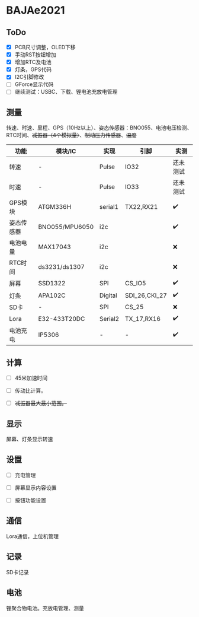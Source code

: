 # BAJAe2021

## ToDo

- [x] PCB尺寸调整，OLED下移
- [x] 手动RST按钮增加
- [x] 增加RTC及电池
- [x] 灯条，GPS代码
- [x] I2C引脚修改
- [ ] GForce显示代码
- [ ] 继续测试：USBC、下载、锂电池充放电管理

## 测量

转速、时速、里程、GPS（10Hz以上）、姿态传感器：BNO055、电池电压检测、RTC时间、~~减振器（4个模拟量）~~、~~制动压力传感器~~、~~温度~~

| 功能       | 模块/IC        | 实现    | 引脚          | 实测     |
| ---------- | -------------- | ------- | ------------- | -------- |
| 转速       | -              | Pulse   | IO32          | 还未测试 |
| 时速       | -              | Pulse   | IO33          | 还未测试 |
| GPS模块    | ATGM336H       | serial1 | TX22,RX21     | ✔️        |
| 姿态传感器 | BNO055/MPU6050 | i2c     |               | ✔️        |
| 电池电量   | MAX17043       | i2c     |               | ❌        |
| RTC时间    | ds3231/ds1307  | i2c     |               | ❌        |
| 屏幕       | SSD1322        | SPI     | CS_IO5        | ✔️        |
| 灯条       | APA102C        | Digital | SDI_26,CKI_27 | ✔️        |
| SD卡       | -              | SPI     | CS_25         | ❌        |
| Lora       | E32-433T20DC   | Serial2 | TX_17,RX16    | ✔️        |
| 电池充电   | IP5306         | -       | -             | ✔️        |

## 计算

-   [ ] 45米加速时间

-   [ ] 传动比计算。
-   [ ] ~~减振器最大最小范围。~~

## 显示

屏幕、灯条显示转速

## 设置

-   [ ] 充电管理

-   [ ] 屏幕显示内容设置

-   [ ] 按钮功能设置

## 通信

Lora通信，上位机管理

## 记录

SD卡记录

## 电池

锂聚合物电池。充放电管理、测量
